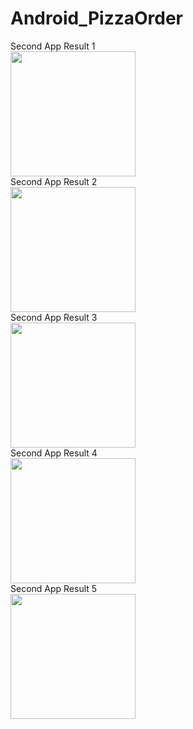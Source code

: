 # Android_PizzaOrder
Second App Result 1<br>
<img src='https://github.com/7825dfg/Android_PizzaOrder/blob/master/app/pics/Screenshot_1480081720.png?raw=true' width="200"><br>
Second App Result 2 <br>
<img src='https://github.com/7825dfg/Android_PizzaOrder/blob/master/app/pics/Screenshot_1480081758.png?raw=true' width="200"><br>
Second App Result 3<br>
<img src='https://github.com/7825dfg/Android_PizzaOrder/blob/master/app/pics/Screenshot_1480081761.png?raw=true' width="200"><br>
Second App Result 4<br>
<img src='https://github.com/7825dfg/Android_PizzaOrder/blob/master/app/pics/Screenshot_1480081822.png?raw=true' width="200"><br>
Second App Result 5<br>
<img src='https://github.com/7825dfg/Android_PizzaOrder/blob/master/app/pics/Screenshot_1480082827.png?raw=true' width="200"><br>
